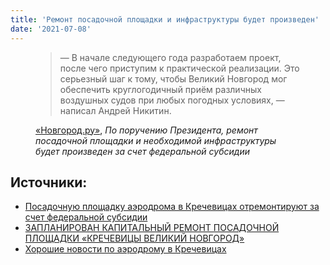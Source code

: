 ```yaml
---
title: 'Ремонт посадочной площадки и инфраструктуры будет произведен'
date: '2021-07-08'
---
```


<figure>
  <blockquote
    cite="https://news.novgorod.ru/news/posadochnuyu-ploshchadku-aerodroma-v-krechevicakh-otremontiruyut-za-schet-federalnoy-subsidii--179501.html">

  <p>
— В начале следующего года разработаем проект, после чего приступим к практической реализации. Это серьезный шаг к тому, чтобы Великий Новгород мог обеспечить круглогодичный приём различных воздушных судов при любых погодных условиях, — написал Андрей Никитин.
 </p>
  </blockquote>

  <figcaption><a href="https://news.novgorod.ru/news/posadochnuyu-ploshchadku-aerodroma-v-krechevicakh-otremontiruyut-za-schet-federalnoy-subsidii--179501.html">«Новгород.ру»</a>,
    <cite>По поручению Президента, ремонт посадочной площадки и необходимой инфраструктуры будет произведен за счет федеральной субсидии</cite>
  </figcaption>

</figure>


## Источники:
- [Посадочную площадку аэродрома в Кречевицах отремонтируют за счет федеральной субсидии](https://news.novgorod.ru/news/posadochnuyu-ploshchadku-aerodroma-v-krechevicakh-otremontiruyut-za-schet-federalnoy-subsidii--179501.html)
- [ЗАПЛАНИРОВАН КАПИТАЛЬНЫЙ РЕМОНТ ПОСАДОЧНОЙ ПЛОЩАДКИ «КРЕЧЕВИЦЫ ВЕЛИКИЙ НОВГОРОД»](https://m.favt.gov.ru/novosti-novosti/?id=8014.)
- [Хорошие новости по аэродрому в Кречевицах](https://www.instagram.com/p/CRBPZbnM1cR/)
